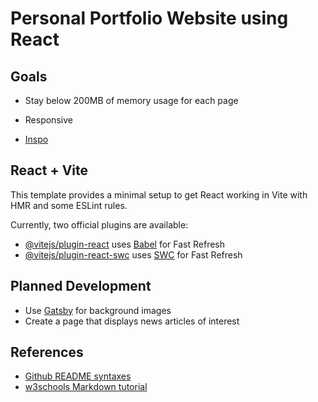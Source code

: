 # Personal Portfolio Website using React

## Goals
- Stay below 200MB of memory usage for each page
- Responsive

- [Inspo](https://beautifulpress.net/website/cool-club/)

## React + Vite

This template provides a minimal setup to get React working in Vite with HMR and some ESLint rules.

Currently, two official plugins are available:

- [@vitejs/plugin-react](https://github.com/vitejs/vite-plugin-react/blob/main/packages/plugin-react/README.md) uses [Babel](https://babeljs.io/) for Fast Refresh
- [@vitejs/plugin-react-swc](https://github.com/vitejs/vite-plugin-react-swc) uses [SWC](https://swc.rs/) for Fast Refresh


## Planned Development
-  Use [Gatsby](https://www.gatsbyjs.com/plugins/gatsby-background-image/) for background images
-  Create a page that displays news articles of interest

## References
- [Github README syntaxes](https://docs.github.com/en/get-started/writing-on-github/getting-started-with-writing-and-formatting-on-github/basic-writing-and-formatting-syntax)
- [w3schools Markdown tutorial](https://www.w3schools.io/file/markdown-github-cheatsheet/)
